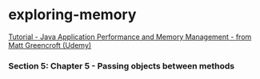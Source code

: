 # exploring-memory
[Tutorial - Java Application Performance and Memory Management - from Matt Greencroft (Udemy)](../README.md)

###  Section 5: Chapter 5 - Passing objects between methods

